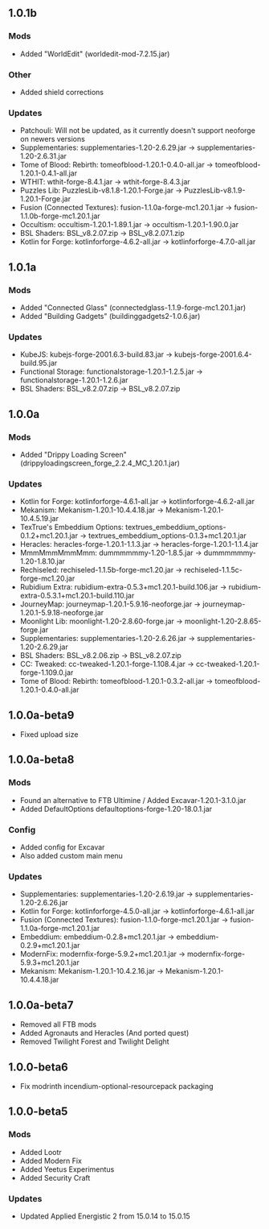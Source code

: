 ## 1.0.1b
### Mods
* Added "WorldEdit" (worldedit-mod-7.2.15.jar)
### Other
* Added shield corrections
### Updates
* Patchouli: Will not be updated, as it currently doesn't support neoforge on newers versions
* Supplementaries: supplementaries-1.20-2.6.29.jar -> supplementaries-1.20-2.6.31.jar
* Tome of Blood: Rebirth: tomeofblood-1.20.1-0.4.0-all.jar -> tomeofblood-1.20.1-0.4.1-all.jar
* WTHIT: wthit-forge-8.4.1.jar -> wthit-forge-8.4.3.jar
* Puzzles Lib: PuzzlesLib-v8.1.8-1.20.1-Forge.jar -> PuzzlesLib-v8.1.9-1.20.1-Forge.jar
* Fusion (Connected Textures): fusion-1.1.0a-forge-mc1.20.1.jar -> fusion-1.1.0b-forge-mc1.20.1.jar
* Occultism: occultism-1.20.1-1.89.1.jar -> occultism-1.20.1-1.90.0.jar
* BSL Shaders: BSL_v8.2.07.zip -> BSL_v8.2.07.1.zip
* Kotlin for Forge: kotlinforforge-4.6.2-all.jar -> kotlinforforge-4.7.0-all.jar
## 1.0.1a
### Mods
* Added "Connected Glass" (connectedglass-1.1.9-forge-mc1.20.1.jar)
* Added "Building Gadgets" (buildinggadgets2-1.0.6.jar)
### Updates
* KubeJS: kubejs-forge-2001.6.3-build.83.jar -> kubejs-forge-2001.6.4-build.95.jar
* Functional Storage: functionalstorage-1.20.1-1.2.5.jar -> functionalstorage-1.20.1-1.2.6.jar
* BSL Shaders: BSL_v8.2.07.zip -> BSL_v8.2.07.zip
## 1.0.0a
### Mods
 * Added "Drippy Loading Screen" (drippyloadingscreen_forge_2.2.4_MC_1.20.1.jar)
### Updates
 * Kotlin for Forge: kotlinforforge-4.6.1-all.jar -> kotlinforforge-4.6.2-all.jar
 * Mekanism: Mekanism-1.20.1-10.4.4.18.jar -> Mekanism-1.20.1-10.4.5.19.jar
 * TexTrue's Embeddium Options: textrues_embeddium_options-0.1.2+mc1.20.1.jar -> textrues_embeddium_options-0.1.3+mc1.20.1.jar
 * Heracles: heracles-forge-1.20.1-1.1.3.jar -> heracles-forge-1.20.1-1.1.4.jar
 * MmmMmmMmmMmm: dummmmmmy-1.20-1.8.5.jar -> dummmmmmy-1.20-1.8.10.jar
 * Rechiseled: rechiseled-1.1.5b-forge-mc1.20.jar -> rechiseled-1.1.5c-forge-mc1.20.jar
 * Rubidium Extra: rubidium-extra-0.5.3+mc1.20.1-build.106.jar -> rubidium-extra-0.5.3.1+mc1.20.1-build.110.jar
 * JourneyMap: journeymap-1.20.1-5.9.16-neoforge.jar -> journeymap-1.20.1-5.9.18-neoforge.jar
 * Moonlight Lib: moonlight-1.20-2.8.60-forge.jar -> moonlight-1.20-2.8.65-forge.jar
 * Supplementaries: supplementaries-1.20-2.6.26.jar -> supplementaries-1.20-2.6.29.jar
 * BSL Shaders: BSL_v8.2.06.zip -> BSL_v8.2.07.zip
 * CC: Tweaked: cc-tweaked-1.20.1-forge-1.108.4.jar -> cc-tweaked-1.20.1-forge-1.109.0.jar
 * Tome of Blood: Rebirth: tomeofblood-1.20.1-0.3.2-all.jar -> tomeofblood-1.20.1-0.4.0-all.jar

## 1.0.0a-beta9
 * Fixed upload size

## 1.0.0a-beta8
### Mods
 * Found an alternative to FTB Ultimine / Added Excavar-1.20.1-3.1.0.jar
 * Added DefaultOptions defaultoptions-forge-1.20-18.0.1.jar
### Config
 * Added config for Excavar
 * Also added custom main menu
### Updates
 * Supplementaries: supplementaries-1.20-2.6.19.jar -> supplementaries-1.20-2.6.26.jar
 * Kotlin for Forge: kotlinforforge-4.5.0-all.jar -> kotlinforforge-4.6.1-all.jar
 * Fusion (Connected Textures): fusion-1.1.0-forge-mc1.20.1.jar -> fusion-1.1.0a-forge-mc1.20.1.jar
 * Embeddium: embeddium-0.2.8+mc1.20.1.jar -> embeddium-0.2.9+mc1.20.1.jar
 * ModernFix: modernfix-forge-5.9.2+mc1.20.1.jar -> modernfix-forge-5.9.3+mc1.20.1.jar
 * Mekanism: Mekanism-1.20.1-10.4.2.16.jar -> Mekanism-1.20.1-10.4.4.18.jar

## 1.0.0a-beta7
 * Removed all FTB mods
 * Added Agronauts and Heracles (And ported quest)
 * Removed Twilight Forest and Twilight Delight
 
## 1.0.0-beta6
 * Fix modrinth incendium-optional-resourcepack packaging

## 1.0.0-beta5
### Mods
 * Added Lootr
 * Added Modern Fix
 * Added Yeetus Experimentus
 * Added Security Craft
### Updates
 * Updated Applied Energistic 2 from 15.0.14 to 15.0.15